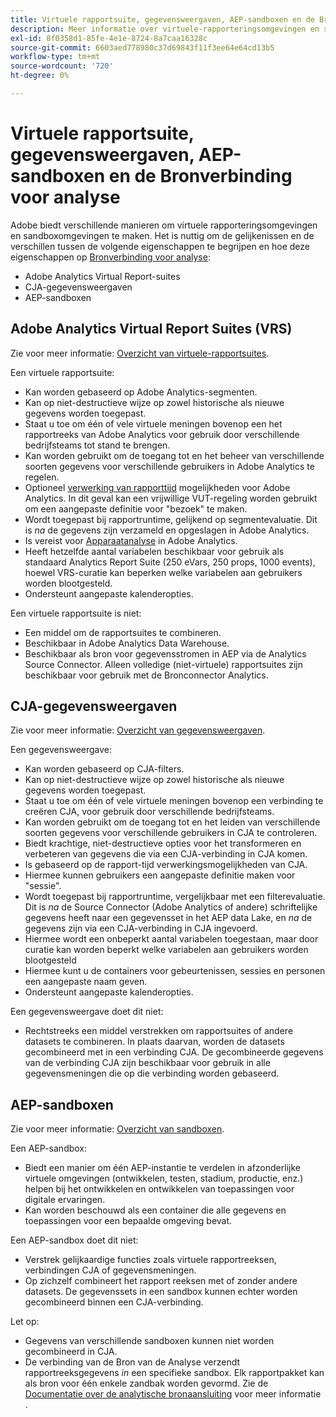 ```yaml
---
title: Virtuele rapportsuite, gegevensweergaven, AEP-sandboxen en de Bronverbinding voor analyse
description: Meer informatie over virtuele-rapporteringsomgevingen en sandboxomgevingen.
exl-id: 8f0358d1-85fe-4e1e-8724-8a7caa16328c
source-git-commit: 6603aed778980c37d69843f11f3ee64e64cd13b5
workflow-type: tm+mt
source-wordcount: '720'
ht-degree: 0%

---
```


# Virtuele rapportsuite, gegevensweergaven, AEP-sandboxen en de Bronverbinding voor analyse

Adobe biedt verschillende manieren om virtuele rapporteringsomgevingen en sandboxomgevingen te maken. Het is nuttig om de gelijkenissen en de verschillen tussen de volgende eigenschappen te begrijpen en hoe deze eigenschappen op [Bronverbinding voor analyse](https://experienceleague.adobe.com/docs/experience-platform/sources/ui-tutorials/create/adobe-applications/analytics.html?lang=en):

* Adobe Analytics Virtual Report-suites
* CJA-gegevensweergaven
* AEP-sandboxen

## Adobe Analytics Virtual Report Suites (VRS)

Zie voor meer informatie: [Overzicht van virtuele-rapportsuites](https://experienceleague.adobe.com/docs/analytics/components/virtual-report-suites/vrs-about.html?lang=en).

Een virtuele rapportsuite:

* Kan worden gebaseerd op Adobe Analytics-segmenten.
* Kan op niet-destructieve wijze op zowel historische als nieuwe gegevens worden toegepast.
* Staat u toe om één of vele virtuele meningen bovenop een het rapportreeks van Adobe Analytics voor gebruik door verschillende bedrijfsteams tot stand te brengen.
* Kan worden gebruikt om de toegang tot en het beheer van verschillende soorten gegevens voor verschillende gebruikers in Adobe Analytics te regelen.
* Optioneel [verwerking van rapporttijd](https://experienceleague.adobe.com/docs/analytics/components/virtual-report-suites/vrs-report-time-processing.html?lang=en) mogelijkheden voor Adobe Analytics. In dit geval kan een vrijwillige VUT-regeling worden gebruikt om een aangepaste definitie voor &quot;bezoek&quot; te maken.
* Wordt toegepast bij rapportruntime, gelijkend op segmentevaluatie. Dit is _na_ de gegevens zijn verzameld en opgeslagen in Adobe Analytics.
* Is vereist voor [Apparaatanalyse](https://experienceleague.adobe.com/docs/analytics/components/cda/overview.html?lang=en) in Adobe Analytics.
* Heeft hetzelfde aantal variabelen beschikbaar voor gebruik als standaard Analytics Report Suite (250 eVars, 250 props, 1000 events), hoewel VRS-curatie kan beperken welke variabelen aan gebruikers worden blootgesteld.
* Ondersteunt aangepaste kalenderopties.

Een virtuele rapportsuite is niet:

* Een middel om de rapportsuites te combineren.
* Beschikbaar in Adobe Analytics Data Warehouse.
* Beschikbaar als bron voor gegevensstromen in AEP via de Analytics Source Connector. Alleen volledige (niet-virtuele) rapportsuites zijn beschikbaar voor gebruik met de Bronconnector Analytics.


## CJA-gegevensweergaven

Zie voor meer informatie: [Overzicht van gegevensweergaven](https://experienceleague.adobe.com/docs/analytics-platform/using/cja-dataviews/data-views.html?lang=en).

Een gegevensweergave:

* Kan worden gebaseerd op CJA-filters.
* Kan op niet-destructieve wijze op zowel historische als nieuwe gegevens worden toegepast.
* Staat u toe om één of vele virtuele meningen bovenop een verbinding te creëren CJA, voor gebruik door verschillende bedrijfsteams.
* Kan worden gebruikt om de toegang tot en het leiden van verschillende soorten gegevens voor verschillende gebruikers in CJA te controleren.
* Biedt krachtige, niet-destructieve opties voor het transformeren en verbeteren van gegevens die via een CJA-verbinding in CJA komen.
* Is gebaseerd op de rapport-tijd verwerkingsmogelijkheden van CJA.
* Hiermee kunnen gebruikers een aangepaste definitie maken voor &quot;sessie&quot;.
* Wordt toegepast bij rapportruntime, vergelijkbaar met een filterevaluatie. Dit is _na_ de Source Connector (Adobe Analytics of andere) schriftelijke gegevens heeft naar een gegevensset in het AEP data Lake, en _na_ de gegevens zijn via een CJA-verbinding in CJA ingevoerd.
* Hiermee wordt een onbeperkt aantal variabelen toegestaan, maar door curatie kan worden beperkt welke variabelen aan gebruikers worden blootgesteld
* Hiermee kunt u de containers voor gebeurtenissen, sessies en personen een aangepaste naam geven.
* Ondersteunt aangepaste kalenderopties.

Een gegevensweergave doet dit niet:

* Rechtstreeks een middel verstrekken om rapportsuites of andere datasets te combineren. In plaats daarvan, worden de datasets gecombineerd met in een verbinding CJA. De gecombineerde gegevens van de verbinding CJA zijn beschikbaar voor gebruik in alle gegevensmeningen die op die verbinding worden gebaseerd.

## AEP-sandboxen

Zie voor meer informatie: [Overzicht van sandboxen](https://experienceleague.adobe.com/docs/experience-platform/sandbox/home.html?lang=en).

Een AEP-sandbox:

* Biedt een manier om één AEP-instantie te verdelen in afzonderlijke virtuele omgevingen (ontwikkelen, testen, stadium, productie, enz.) helpen bij het ontwikkelen en ontwikkelen van toepassingen voor digitale ervaringen.
* Kan worden beschouwd als een container die alle gegevens en toepassingen voor een bepaalde omgeving bevat.

Een AEP-sandbox doet dit niet:

* Verstrek gelijkaardige functies zoals virtuele rapportreeksen, verbindingen CJA of gegevensmeningen.
* Op zichzelf combineert het rapport reeksen met of zonder andere datasets. De gegevenssets in een sandbox kunnen echter worden gecombineerd binnen een CJA-verbinding.

Let op:

* Gegevens van verschillende sandboxen kunnen niet worden gecombineerd in CJA.
* De verbinding van de Bron van de Analyse verzendt rapportreeksgegevens _in_ een specifieke sandbox. Elk rapportpakket kan als bron voor één enkele zandbak worden gevormd. Zie de [Documentatie over de analytische bronaansluiting](https://experienceleague.adobe.com/docs/experience-platform/sources/ui-tutorials/create/adobe-applications/analytics.html?lang=en) voor meer informatie .
